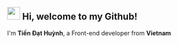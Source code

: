 <h2> <img src="https://emojis.slackmojis.com/emojis/images/1588315024/8823/hyperkitty.gif?1588315024" width="30" /> Hi, welcome to my Github! </h2>

I'm **Tiến Đạt Huỳnh**, a Front-end developer from **Vietnam**

